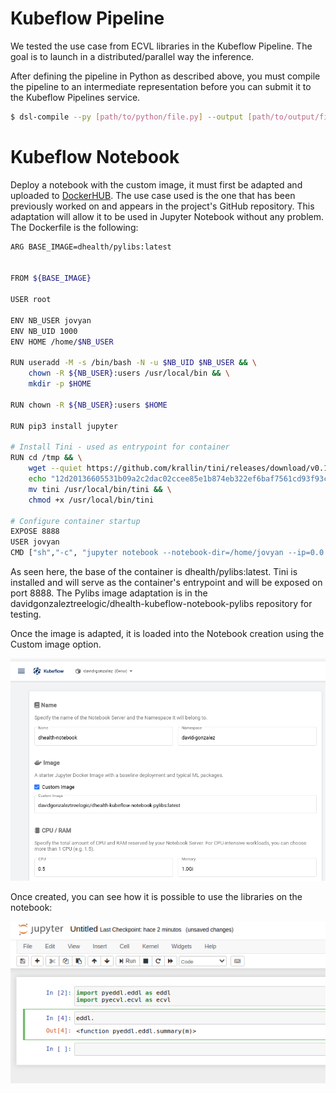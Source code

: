 # Kubeflow Pipeline

We tested the use case from ECVL libraries in the Kubeflow Pipeline. The goal is to launch in a distributed/parallel way the inference.

After defining the pipeline in Python as described above, you must compile the pipeline to an intermediate representation before you can submit it to the Kubeflow Pipelines service. 

```bash
$ dsl-compile --py [path/to/python/file.py] --output [path/to/output/file.yaml]
```

# Kubeflow Notebook

Deploy a notebook with the custom image, it must first be adapted and uploaded to [DockerHUB](https://hub.docker.com/repository/docker/davidgonzaleztreelogic/dhealth-kubeflow-notebook-pylibs). The use case used is the one that has been previously worked on and appears in the project's GitHub repository. This adaptation will allow it to be used in Jupyter Notebook without any problem. The Dockerfile is the following:

```bash
ARG BASE_IMAGE=dhealth/pylibs:latest
 
 
FROM ${BASE_IMAGE}
 
USER root
 
ENV NB_USER jovyan
ENV NB_UID 1000
ENV HOME /home/$NB_USER
 
RUN useradd -M -s /bin/bash -N -u $NB_UID $NB_USER && \
    chown -R ${NB_USER}:users /usr/local/bin && \
    mkdir -p $HOME
 
RUN chown -R ${NB_USER}:users $HOME
 
RUN pip3 install jupyter
 
# Install Tini - used as entrypoint for container
RUN cd /tmp && \
    wget --quiet https://github.com/krallin/tini/releases/download/v0.18.0/tini && \
    echo "12d20136605531b09a2c2dac02ccee85e1b874eb322ef6baf7561cd93f93c855 *tini" | sha256sum -c - && \
    mv tini /usr/local/bin/tini && \
    chmod +x /usr/local/bin/tini
 
# Configure container startup
EXPOSE 8888
USER jovyan
CMD ["sh","-c", "jupyter notebook --notebook-dir=/home/jovyan --ip=0.0.0.0 --no-browser --allow-root --port=8888 --NotebookApp.token='' --NotebookApp.password='' --NotebookApp.allow_origin='*' --NotebookApp.base_url=${NB_PREFIX}"]
```

As seen here, the base of the container is dhealth/pylibs:latest. Tini is installed and will serve as the container's entrypoint and will be exposed on port 8888. The Pylibs image adaptation is in the davidgonzaleztreelogic/dhealth-kubeflow-notebook-pylibs repository for testing.

Once the image is adapted, it is loaded into the Notebook creation using the Custom image option.

![Kubeflow Notebook 01](images/kubeflow-notebook.png "Kubeflow Notebook: Custom Imagen")

Once created, you can see how it is possible to use the libraries on the notebook:

![Kubeflow Notebook 02](images/kubeflow-notebook-02.png "Kubeflow Notebook")

